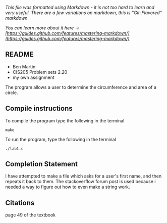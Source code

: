 *This file was formatted using Markdown - it is not too hard to learn and very useful. There are a few variations on markdown, this is "Git-Flavored" markdown*

*You can learn more about it here -> [https://guides.github.com/features/mastering-markdown/](https://guides.github.com/features/mastering-markdown/)*

## README
- Ben Martin 
- CIS205 Problem sets 2.20
- my own assignment

The program allows a user to determine the circumference and area of a circle. 
## Compile instructions 

To compile the program type the following in the terminal 

```
make
```
To run the program, type the following in the terminal
```
./lab1.c
``` 

## Completion Statement
I have attempted to make a file which asks for a user's first name, 
and then repeats it back to them. The stackoverflow forum post is used because i needed a way to figure out how to even make a string work.



## Citations
page 49 of the textbook